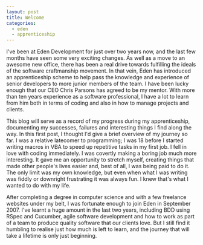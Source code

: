 ```yaml
---
layout: post
title: Welcome
categories:
  - eden
  - apprenticeship
---
```

I've been at Eden Development for just over two years now, and the last few months have seen some very exciting changes. As well as a move to an awesome new office, there has been a real drive towards fulfilling the ideals of the software craftmanship movement. In that vein, Eden has introduced an apprenticeship scheme to help pass the knowledge and experience of senior developers to more junior members of the team. I have been lucky enough that our CEO Chris Parsons has agreed to be my mentor. With more than ten years experience as a software professional, I have a lot to learn from him both in terms of coding and also in how to manage projects and clients.

This blog will serve as a record of my progress during my apprenticeship, documenting my successes, failures and interesting things I find along the way. In this first post, I thought I'd give a brief overview of my journey so far. I was a relative latecomer to programming; I was 18 before I started writing macros in VBA to speed up repetitive tasks in my first job. I fell in love with coding immediately. I was covertly making a boring job much more interesting. It gave me an opportunity to stretch myself, creating things that made other people's lives easier and, best of all, I was being paid to do it. The only limit was my own knowledge, but even when what I was writing was fiddly or downright frustrating it was always fun. I knew that's what I wanted to do with my life. 

After completing a degree in computer science and with a few freelance websites under my belt, I was fortunate enough to join Eden in September 2007. I've learnt a huge amount in the last two years, including BDD using RSpec and Cucumber, agile software development and how to work as part of a team to produce quality software that our clients love. But I still find it humbling to realise just how much is left to learn, and the journey that will take a lifetime is only just beginning.